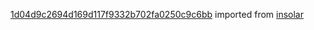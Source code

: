 [1d04d9c2694d169d117f9332b702fa0250c9c6bb](https://github.com/insolar/insolar/commit/1d04d9c2694d169d117f9332b702fa0250c9c6bb) imported from [insolar](https://github.com/insolar/insolar)
